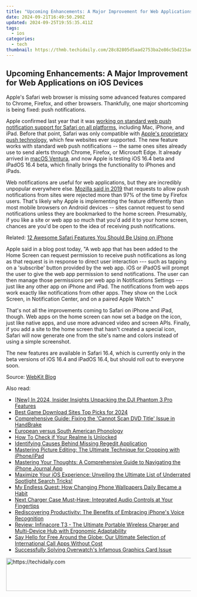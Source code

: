 ```yaml
---
title: "Upcoming Enhancements: A Major Improvement for Web Applications on iOS Devices"
date: 2024-09-21T16:49:50.290Z
updated: 2024-09-25T19:55:35.411Z
tags:
  - ios
categories:
  - tech
thumbnail: https://thmb.techidaily.com/28c82805d5aad2753ba2e86c5bd215ad19bda09a59f6f42053f6caef86f2a202.jpg
---
```


## Upcoming Enhancements: A Major Improvement for Web Applications on iOS Devices

Apple's Safari web browser is missing some advanced features compared to Chrome, Firefox, and other browsers. Thankfully, one major shortcoming is being fixed: push notifications.

 Apple confirmed last year that it was [working on standard web push notification support for Safari on all platforms](https://ios-unlock.techidaily.com/in-2024-7-top-ways-to-resolve-apple-id-not-active-issue-for-iphone-6s-plus-by-drfone-ios/), including Mac, iPhone, and iPad. Before that point, Safari was only compatible with [Apple's proprietary push technology](https://developer.apple.com/library/archive/documentation/NetworkingInternet/Conceptual/NotificationProgrammingGuideForWebsites/PushNotifications/PushNotifications.html#//apple%5Fref/doc/uid/TP40013225-CH3-SW1), which few websites ever supported. The new feature works with standard web push notifications -- the same ones sites already use to send alerts through Chrome, Firefox, or Microsoft Edge. It already arrived in [macOS Ventura](https://hardware-reviews.techidaily.com/enhanced-power-and-efficiency-intel-unveils-high-performance-bean-canyon-nucs/), and now Apple is testing iOS 16.4 beta and iPadOS 16.4 beta, which finally brings the functionality to iPhones and iPads.

 Web notifications are useful for web applications, but they are incredibly unpopular everywhere else. [Mozilla said in 2019](https://blog.nightly.mozilla.org/2019/04/01/reducing-notification-permission-prompt-spam-in-firefox/) that requests to allow push notifications from sites were rejected more than 97% of the time by Firefox users. That's likely why Apple is implementing the feature differently than most mobile browsers on Android devices -- sites cannot request to send notifications unless they are bookmarked to the home screen. Presumably, if you like a site or web app so much that you'd add it to your home screen, chances are you'd be open to the idea of receiving push notifications.

Related: [12 Awesome Safari Features You Should Be Using on iPhone](https://screen-recording.techidaily.com/new-switchs-prime-capture-technology-picks-for-2024/) 

 Apple said in a blog post today, "A web app that has been added to the Home Screen can request permission to receive push notifications as long as that request is in response to direct user interaction --- such as tapping on a 'subscribe' button provided by the web app. iOS or iPadOS will prompt the user to give the web app permission to send notifications. The user can then manage those permissions per web app in Notifications Settings --- just like any other app on iPhone and iPad. The notifications from web apps work exactly like notifications from other apps. They show on the Lock Screen, in Notification Center, and on a paired Apple Watch."

 That's not all the improvements coming to Safari on iPhone and iPad, though. Web apps on the home screen can now set a badge on the icon, just like native apps, and use more advanced video and screen APIs. Finally, if you add a site to the home screen that hasn't created a special icon, Safari will now generate one from the site's name and colors instead of using a simple screenshot.

 The new features are available in Safari 16.4, which is currently only in the beta versions of iOS 16.4 and iPadOS 16.4, but should roll out to everyone soon.

 Source: [WebKit Blog](https://webkit.org/blog/13878/web-push-for-web-apps-on-ios-and-ipados/)

<ins class="adsbygoogle"
     style="display:block"
     data-ad-format="autorelaxed"
     data-ad-client="ca-pub-7571918770474297"
     data-ad-slot="1223367746"></ins>

<ins class="adsbygoogle"
     style="display:block"
     data-ad-client="ca-pub-7571918770474297"
     data-ad-slot="8358498916"
     data-ad-format="auto"
     data-full-width-responsive="true"></ins>

<span class="atpl-alsoreadstyle">Also read:</span>
<div><ul>
<li><a href="https://fox-boxes.techidaily.com/new-in-2024-insider-insights-unpacking-the-dji-phantom-3-pro-features/"><u>[New] In 2024, Insider Insights Unpacking the DJI Phantom 3 Pro Features</u></a></li>
<li><a href="https://smart-video-creator.techidaily.com/best-game-download-sites-top-picks-for-2024/"><u>Best Game Download Sites Top Picks for 2024</u></a></li>
<li><a href="https://some-guidance.techidaily.com/comprehensive-guide-fixing-the-cannot-scan-dvd-title-issue-in-handbrake/"><u>Comprehensive Guide: Fixing the 'Cannot Scan DVD Title' Issue in HandBrake</u></a></li>
<li><a href="https://mondly-stories.techidaily.com/european-versus-south-american-phonology/"><u>European versus South American Phonology</u></a></li>
<li><a href="https://sim-unlock.techidaily.com/how-to-check-if-your-realme-is-unlocked-by-drfone-android/"><u>How To Check if Your Realme Is Unlocked</u></a></li>
<li><a href="https://win11-tips.techidaily.com/identifying-causes-behind-missing-regedit-application/"><u>Identifying Causes Behind Missing Regedit Application</u></a></li>
<li><a href="https://os-tips.techidaily.com/mastering-picture-editing-the-ultimate-technique-for-cropping-with-iphoneipad/"><u>Mastering Picture Editing: The Ultimate Technique for Cropping with iPhone/iPad</u></a></li>
<li><a href="https://os-tips.techidaily.com/mastering-your-thoughts-a-comprehensive-guide-to-navigating-the-iphone-journal-app/"><u>Mastering Your Thoughts: A Comprehensive Guide to Navigating the iPhone Journal App</u></a></li>
<li><a href="https://os-tips.techidaily.com/maximize-your-ios-experience-unveiling-the-ultimate-list-of-underrated-spotlight-search-tricks/"><u>Maximize Your iOS Experience: Unveiling the Ultimate List of Underrated Spotlight Search Tricks!</u></a></li>
<li><a href="https://os-tips.techidaily.com/my-endless-quest-how-changing-phone-wallpapers-daily-became-a-habit/"><u>My Endless Quest: How Changing Phone Wallpapers Daily Became a Habit</u></a></li>
<li><a href="https://os-tips.techidaily.com/next-charger-case-must-have-integrated-audio-controls-at-your-fingertips/"><u>Next Charger Case Must-Have: Integrated Audio Controls at Your Fingertips</u></a></li>
<li><a href="https://os-tips.techidaily.com/rediscovering-productivity-the-benefits-of-embracing-iphones-voice-recognition/"><u>Rediscovering Productivity: The Benefits of Embracing iPhone's Voice Recognition</u></a></li>
<li><a href="https://os-tips.techidaily.com/review-infinacore-t3-the-ultimate-portable-wireless-charger-and-multi-device-hub-with-ergonomic-adaptability/"><u>Review: Infinacore T3 - The Ultimate Portable Wireless Charger and Multi-Device Hub with Ergonomic Adaptability</u></a></li>
<li><a href="https://tech-renaissance.techidaily.com/say-hello-for-free-around-the-globe-our-ultimate-selection-of-international-call-apps-without-cost/"><u>Say Hello for Free Around the Globe: Our Ultimate Selection of International Call Apps Without Cost</u></a></li>
<li><a href="https://win-blog.techidaily.com/successfully-solving-overwatchs-infamous-graphics-card-issue/"><u>Successfully Solving Overwatch's Infamous Graphics Card Issue</u></a></li>
</ul></div>

<!-- affiliate ads begin -->
<a href="https://appsumo.8odi.net/c/5597632/2118326/7443" target="_top" id="2118326">
  <img src="//a.impactradius-go.com/display-ad/7443-2118326" border="0" alt="https://techidaily.com" width="728" height="90"/>
</a>
<img height="0" width="0" src="https://appsumo.8odi.net/i/5597632/2118326/7443" style="position:absolute;visibility:hidden;" border="0" />
<!-- affiliate ads end -->

